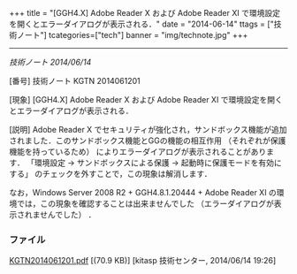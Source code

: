 +++
title = "[GGH4.X] Adobe Reader X および Adobe Reader XI で環境設定を開くとエラーダイアログが表示される．"
date = "2014-06-14"
ttags = ["技術ノート"]
tcategories=["tech"]
banner = "img/technote.jpg"
+++

-------------------------------------------------------------------------------------------------

*技術ノート
2014/06/14*


[番号]
技術ノート KGTN 2014061201

[現象]
[GGH4.X] Adobe Reader X および Adobe Reader XI
で環境設定を開くとエラーダイアログが表示される．

[説明]
Adobe Reader X
でセキュリティが強化され，サンドボックス機能が追加されました．このサンドボックス機能とGGの機能の相互作用
（それぞれが保護機能を持っているため）
によりエラーダイアログが表示されることがあります． 「環境設定 →
サンドボックスによる保護 → 起動時に保護モードを有効にする」
のチェックを外すことで，この現象は解消します．

なお，Windows Server 2008 R2 + GGH4.8.1.20444 + Adobe Reader XI
の環境では，この現象を確認することは出来ませんでした
（エラーダイアログが表示されませんでした） ．


### ファイル





[KGTN2014061201.pdf](http://techreport.kitasp.net/attachments/download/1684/KGTN2014061201.pdf)
 [(70.9 KB)] [kitasp 技術センター, 2014/06/14
19:26]
